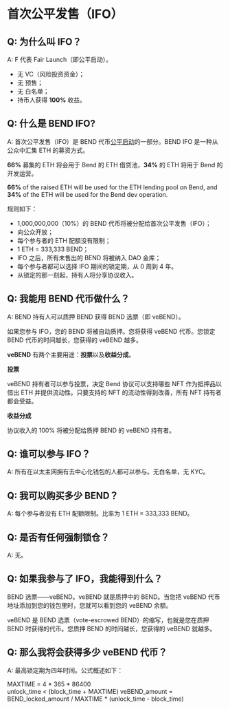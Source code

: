 # 首次公平发售（IFO）

## Q: 为什么叫 IFO？

A: F 代表 Fair Launch（即公平启动）。

* 无 VC（风险投资资金）；
* 无 预售；
* 无 白名单；
* 持币人获得 **100%** 收益。

## Q: 什么是 BEND IFO?

A: 首次公平发售（IFO）是 BEND 代币[公平启动](../highlights/fair-launch.md)的一部分。BEND IFO 是一种从公众中汇集 ETH 的募资方式。

**66%** 募集的 ETH 将会用于 Bend 的 ETH 借贷池，**34%** 的 ETH 将用于 Bend 的开发运营。

**66%** of the raised ETH will be used for the ETH lending pool on Bend, and **34%** of the ETH will be used for the Bend dev operation.

规则如下：
* 1,000,000,000（10%）的 BEND 代币将被分配给首次公平发售（IFO）；
* 向公众开放；
* 每个参与者的 ETH 配额没有限制；
* 1 ETH = 333,333 BEND；
* IFO 之后，所有未售出的 BEND 将被纳入 DAO 金库；
* 每个参与者都可以选择 IFO 期间的锁定期，从 0 周到 4 年。
* 从锁定的那一刻起，持有人将分享协议收入。

## Q: 我能用 BEND 代币做什么？

A: BEND 持有人可以质押 BEND 获得 BEND 选票（即 veBEND）。

如果您参与 IFO，您的 BEND 将被自动质押。您将获得 veBEND 代币。您锁定 BEND 代币的时间越长，您获得的 veBEND 越多。

**veBEND** 有两个主要用途：**投票**以及**收益分成**。

**投票**

veBEND 持有者可以参与投票，决定 Bend 协议可以支持哪些 NFT 作为抵押品以借出 ETH 并提供流动性。只要支持的 NFT 的流动性得到改善，所有 NFT 持有者都会受益。

**收益分成**

协议收入的 100% 将被分配给质押 BEND 的 veBEND 持有者。

## Q: 谁可以参与 IFO？

A: 所有在以太主网拥有去中心化钱包的人都可以参与。无白名单，无 KYC。

## Q: 我可以购买多少 BEND？

A: 每个参与者没有 ETH 配额限制。比率为 1 ETH = 333,333 BEND。

## Q: 是否有任何强制锁仓？

A: 无。

## Q: 如果我参与了 IFO，我能得到什么？

BEND 选票——veBEND。veBEND 就是质押中的 BEND。当您把 veBEND 代币地址添加到您的钱包里时，您就可以看到您的 veBEND 余额。

veBEND 是 BEND 选票（vote-escrowed BEND）的缩写，也就是您在质押 BEND 时获得的代币。您质押 BEND 的时间越长，您获得的 veBEND 就越多。

## Q: 那么我将会获得多少 veBEND 代币？

A: 最高锁定期为四年时间。公式概述如下：

MAXTIME = 4 \* 365 \* 86400\
unlock\_time < (block\_time + MAXTIME) veBEND\_amount = BEND\_locked\_amount / MAXTIME \* (unlock\_time - block\_time)
